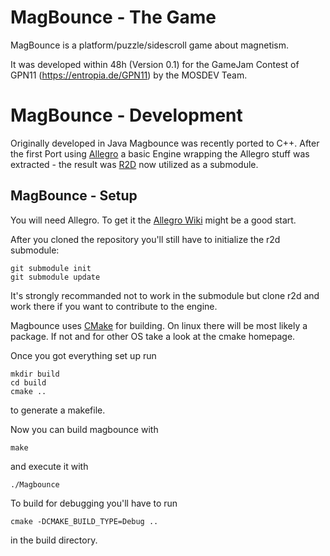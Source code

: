 MagBounce - The Game
====================

MagBounce is a platform/puzzle/sidescroll game about magnetism.

It was developed within 48h (Version 0.1) for the GameJam Contest of GPN11 (https://entropia.de/GPN11) by the MOSDEV Team.

MagBounce - Development
=======================

Originally developed in Java Magbounce was recently ported to C++.
After the first Port using [Allegro](http://alleg.sourceforge.net/) a basic Engine wrapping the Allegro stuff was extracted - the result was [R2D](https://github.com/Landkeks/R2D) now utilized as a submodule.

MagBounce - Setup
-----------------

You will need Allegro. To get it the [Allegro Wiki](http://wiki.allegro.cc/index.php?title=Install_Allegro5_From_SVN) might be a good start.

After you cloned the repository you'll still have to initialize the r2d submodule:

    git submodule init
    git submodule update

It's strongly recommanded not to work in the submodule but clone r2d and work there if you want to contribute to the engine.

Magbounce uses [CMake](http://www.cmake.org/) for building. On linux there will be most likely a package. If not and for other OS take a look at the cmake homepage.

Once you got everything set up run

    mkdir build
    cd build
    cmake ..

to generate a makefile.

Now you can  build magbounce with

    make

and execute it with

    ./Magbounce

To build for debugging you'll have to run

    cmake -DCMAKE_BUILD_TYPE=Debug ..

in the build directory.

